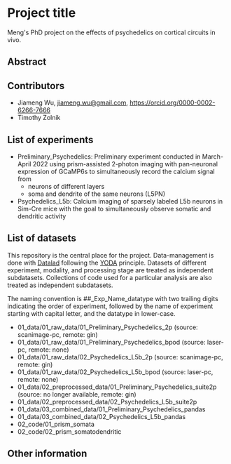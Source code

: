 # Project title
Meng's PhD project on the effects of psychedelics on cortical circuits in vivo.

## Abstract

## Contributors

- Jiameng Wu, jiameng.wu@gmail.com, https://orcid.org/0000-0002-6266-7666
- Timothy Zolnik

## List of experiments

- Preliminary_Psychedelics: Preliminary experiment conducted in March-April 2022 using prism-assisted 2-photon imaging with pan-neuronal expression of GCaMP6s to simultaneously record the calcium signal from
	- neurons of different layers
	- soma and dendrite of the same neurons (L5PN)
- Psychedelics_L5b: Calcium imaging of sparsely labeled L5b neurons in Sim-Cre mice with the goal to simultaneously observe somatic and dendritic activity

## List of datasets

This repository is the central place for the project. Data-management is done with [Datalad](https://www.datalad.org/) following the [YODA](http://handbook.datalad.org/en/latest/basics/101-127-yoda.html) principle. Datasets of different experiment, modality, and processing stage are treated as independent subdatasets. Collections of code used for a particular analysis are also treated as independent subdatasets.  

The naming convention is ##_Exp_Name_datatype with two trailing digits indicating the order of experiment, followed by the name of experiment starting with capital letter, and the datatype in lower-case.
- 01_data/01_raw_data/01_Preliminary_Psychedelics_2p (source: scanimage-pc, remote: gin)
- 01_data/01_raw_data/01_Preliminary_Psychedelics_bpod (source: laser-pc, remote: none)
- 01_data/01_raw_data/02_Psychedelics_L5b_2p (source: scanimage-pc, remote: gin)
- 01_data/01_raw_data/02_Psychedelics_L5b_bpod (source: laser-pc, remote: none)
- 01_data/02_preprocessed_data/01_Preliminary_Psychedelics_suite2p (source: no longer available, remote: gin)
- 01_data/02_preprocessed_data/02_Psychedelics_L5b_suite2p
- 01_data/03_combined_data/01_Preliminary_Psychedelics_pandas
- 01_data/03_combined_data/02_Psychedelics_L5b_pandas
- 02_code/01_prism_somata
- 02_code/02_prism_somatodendritic

## Other information
